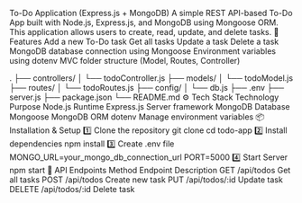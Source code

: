 To-Do Application (Express.js + MongoDB)
A simple REST API-based To-Do App built with Node.js, Express.js, and MongoDB using Mongoose ORM.
This application allows users to create, read, update, and delete tasks.
🚀 Features
Add a new To-Do task
Get all tasks
Update a task
Delete a task
MongoDB database connection using Mongoose
Environment variables using dotenv
MVC folder structure (Model, Routes, Controller)




.
├── controllers/
│   └── todoController.js
├── models/
│   └── todoModel.js
├── routes/
│   └── todoRoutes.js
├── config/
│   └── db.js
├── .env
├── server.js
├── package.json
└── README.md
⚙️ Tech Stack
Technology	Purpose
Node.js	Runtime
Express.js	Server framework
MongoDB	Database
Mongoose	MongoDB ORM
dotenv	Manage environment variables
📦 Installation & Setup
1️⃣ Clone the repository
git clone <repo-link>
cd todo-app
2️⃣ Install dependencies
npm install
3️⃣ Create .env file
MONGO_URL=your_mongo_db_connection_url
PORT=5000
4️⃣ Start Server
npm start
🧪 API Endpoints
Method	Endpoint	Description
GET	/api/todos	Get all tasks
POST	/api/todos	Create new task
PUT	/api/todos/:id	Update task
DELETE	/api/todos/:id	Delete task
